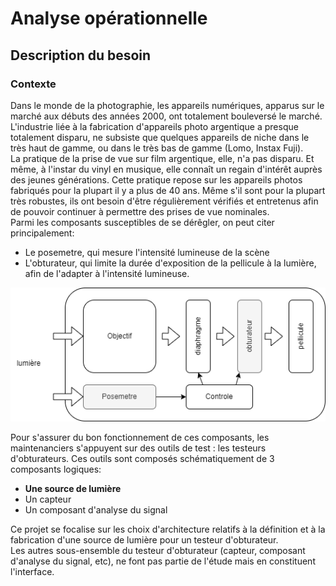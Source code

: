 # Analyse opérationnelle

## Description du besoin
### Contexte
Dans le monde de la photographie, les appareils numériques, apparus sur le marché aux débuts des années 2000, ont totalement bouleversé le marché. L'industrie liée à la fabrication d'appareils photo argentique a presque totalement disparu, ne subsiste que quelques appareils de niche dans le très haut de gamme, ou dans le très bas de gamme (Lomo, Instax Fuji).  
La pratique de la prise de vue sur film argentique, elle, n'a pas disparu. Et même, à l'instar du vinyl en musique, elle connaît un regain d'intérêt auprès des jeunes générations. Cette pratique repose sur les appareils photos fabriqués pour la plupart il y a plus de 40 ans. Même s'il sont pour la plupart très robustes, ils ont besoin d'être régulièrement vérifiés et entretenus afin de pouvoir continuer à permettre des prises de vue nominales.  
Parmi les composants susceptibles de se dérêgler, on peut citer principalement:  
- Le posemetre, qui mesure l'intensité lumineuse de la scène
- L'obturateur, qui limite la durée d'exposition de la pellicule à la lumière, afin de l'adapter à l'intensité lumineuse.

![appareil photo](illustrations/appareil_photo.png)

Pour s'assurer du bon fonctionnement de ces composants, les maintenanciers s'appuyent sur des outils de test : les testeurs d'obturateurs.
Ces outils sont composés schématiquement de 3 composants logiques:
- __Une source de lumière__
- Un capteur
- Un composant d'analyse du signal

Ce projet se focalise sur les choix d'architecture relatifs à la définition et à la fabrication d'une source de lumière pour un testeur d'obturateur.  
Les autres sous-ensemble du testeur d'obturateur (capteur, composant d'analyse du signal, etc), ne font pas partie de l'étude mais en constituent l'interface.

  
